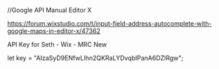 //Google API Manual Editor X

https://forum.wixstudio.com/t/input-field-address-autocomplete-with-google-maps-in-editor-x/47362


API Key for Seth - Wix - MRC New

let key = "AIzaSyD9ENfwLIhn2QKRaLYDvqbIPanA6DZlRgw";
